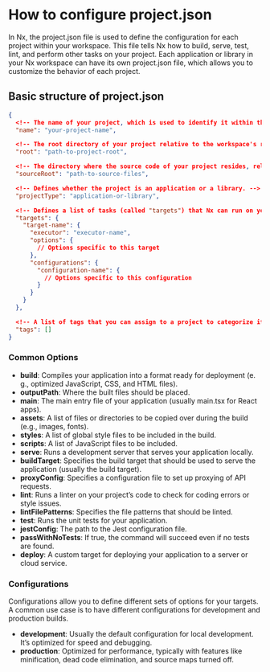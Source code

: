 # How to configure project.json

In Nx, the project.json file is used to define the configuration for each project within your workspace. This file tells Nx how to build, serve, test, lint, and perform other tasks on your project. Each application or library in your Nx workspace can have its own project.json file, which allows you to customize the behavior of each project.

## Basic structure of project.json

```json
{
  <!-- The name of your project, which is used to identify it within the Nx workspace. -->
  "name": "your-project-name",

  <!-- The root directory of your project relative to the workspace's root. -->
  "root": "path-to-project-root",

  <!-- The directory where the source code of your project resides, relative to the root. -->
  "sourceRoot": "path-to-source-files",

  <!-- Defines whether the project is an application or a library. -->
  "projectType": "application-or-library",

  <!-- Defines a list of tasks (called "targets") that Nx can run on your project. Common targets include build, serve, lint, test, and deploy. -->
  "targets": {
    "target-name": {
      "executor": "executor-name",
      "options": {
        // Options specific to this target
      },
      "configurations": {
        "configuration-name": {
          // Options specific to this configuration
        }
      }
    }
  },

  <!-- A list of tags that you can assign to a project to categorize it within your workspace. These can be used for organizational purposes or to enforce certain rules. -->
  "tags": []
}
```

### Common Options

- **build**: Compiles your application into a format ready for deployment (e. g., optimized JavaScript, CSS, and HTML files).
- **outputPath**: Where the built files should be placed.
- **main**: The main entry file of your application (usually main.tsx for React apps).
- **assets**: A list of files or directories to be copied over during the build (e.g., images, fonts).
- **styles**: A list of global style files to be included in the build.
- **scripts**: A list of JavaScript files to be included.
- **serve**: Runs a development server that serves your application locally.
- **buildTarget**: Specifies the build target that should be used to serve the application (usually the build target).
- **proxyConfig**: Specifies a configuration file to set up proxying of API requests.
- **lint**: Runs a linter on your project’s code to check for coding errors or style issues.
- **lintFilePatterns**: Specifies the file patterns that should be linted.
- **test**: Runs the unit tests for your application.
- **jestConfig**: The path to the Jest configuration file.
- **passWithNoTests**: If true, the command will succeed even if no tests are found.
- **deploy**: A custom target for deploying your application to a server or cloud service.

### Configurations

Configurations allow you to define different sets of options for your targets. A common use case is to have different configurations for development and production builds.

- **development**: Usually the default configuration for local development. It’s optimized for speed and debugging.
- **production**: Optimized for performance, typically with features like minification, dead code elimination, and source maps turned off.
